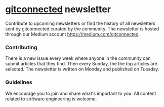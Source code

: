 # [gitconnected](https://gitconnected.com) newsletter
Contribute to upcoming newsletters or find the history of all newsletters sent by gitconnected curated by the community. The newsletter is hosted through our Medium account https://medium.com/gitconnected.

### Contributing
There is a new issue every week where anyone in the community can submit articles that they find. Then every Sunday, the the top articles are selected. The newsletter is written on Monday and published on Tuesday.

### Guidelines
We encourage you to join and share what's important to you. All content related to software engineering is welcome. 

